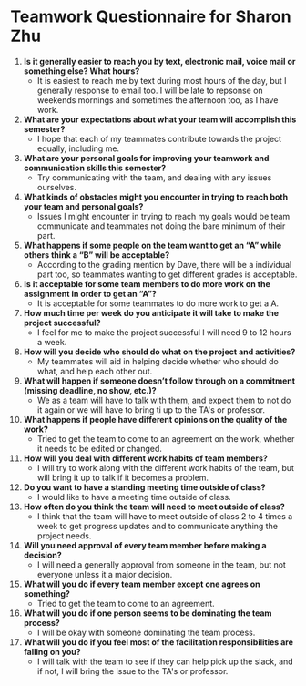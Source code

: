 # Teamwork Questionnaire for Sharon Zhu

1. __Is it generally easier to reach you by text, electronic mail, voice mail or something else?  What hours?__ 
   * It is easiest to reach me by text during most hours of the day, but I generally response to email too. I will be late to repsonse on weekends mornings and sometimes the afternoon too, as I have work.
1. __What are your expectations about what your team will accomplish this semester?__ 
   * I hope that each of my teammates contribute towards the project equally, including me.
1. __What are your personal goals for improving your teamwork and communication skills this semester?__ 
   * Try communicating with the team, and dealing with any issues ourselves.
1. __What kinds of obstacles might you encounter in trying to reach both your team and personal goals?__ 
   * Issues I might encounter in trying to reach my goals would be team communicate and teammates not doing the bare minimum of their part.
1. __What happens if some people on the team want to get an “A” while others think a “B” will be acceptable?__ 
   * According to the grading mention by Dave, there will be a individual part too, so teammates wanting to get different grades is acceptable.
1. __Is it acceptable for some team members to do more work on the assignment in order to get an “A”?__ 
   * It is acceptable for some teammates to do more work to get a A.
1. __How much time per week do you anticipate it will take to make the project successful?__ 
   * I feel for me to make the project successful I will need 9 to 12 hours a week.
1. __How will you decide who should do what on the project and activities?__ 
   * My teammates will aid in helping decide whether who should do what, and help each other out.
1. __What will happen if someone doesn’t follow through on a commitment (missing deadline, no show, etc.)?__ 
   * We as a team will have to talk with them, and expect them to not do it again or we will have to bring ti up to the TA's or professor.
1. __What happens if people have different opinions on the quality of the work?__ 
   * Tried to get the team to come to an agreement on the work, whether it needs to be edited or changed.
1. __How will you deal with different work habits of team members?__ 
   * I will try to work along with the different work habits of the team, but will bring it up to talk if it becomes a problem.
1. __Do you want to have a standing meeting time outside of class?__ 
   * I would like to have a meeting time outside of class.
1. __How often do you think the team will need to meet outside of class?__ 
   * I think that the team will have to meet outside of class 2 to 4 times a week to get progress updates and to communicate anything the project needs.
1. __Will you need approval of every team member before making a decision?__ 
   * I will need a generally approval from someone in the team, but not everyone unless it a major decision.
1. __What will you do if every team member except one agrees on something?__ 
   * Tried to get the team to come to an agreement.
1. __What will you do if one person seems to be dominating the team process?__ 
   * I will be okay with someone dominating the team process.
1. __What will you do if you feel most of the facilitation responsibilities are falling on you?__ 
   * I will talk with the team to see if they can help pick up the slack, and if not, I will bring the issue to the TA's or professor.
